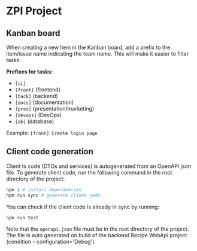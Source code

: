 # ZPI Project

## Kanban board

When creating a new item in the Kanban board, add a prefix to the item/issue name indicating the team name. This will make it easier to filter tasks.

**Prefixes for tasks:**
- `[ui]`
- `[front]` (frontend)
- `[back]` (backend)
- `[docs]` (documentation)
- `[pres]` (presentation/marketing)
- `[devops]` (DevOps)
- `[db]` (database)

Example: `[front] Create login page`

## Client code generation

Client ts code (DTOs and services) is autogenerated from an OpenAPI json file. To generate client code, run the following command in the root directory of the project:

```bash
npm i # install dependencies
npm run sync # generate client code
```

You can check if the client code is already in sync by running:

```bash
npm run test
```

Note that the `openapi.json` file must be in the root directory of the project. The file is auto generated on build of the backend Recipe.WebApi project (condition - configuration='Debug').
